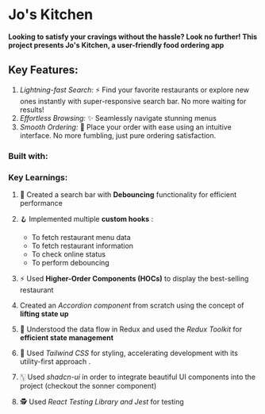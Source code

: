 # Jo's Kitchen

**Looking to satisfy your cravings without the hassle? Look no further! This project presents Jo's Kitchen, a user-friendly food ordering app**


## Key Features:

1. *Lightning-fast Search:* ⚡ Find your favorite restaurants or explore new ones instantly with super-responsive search bar. No more waiting for results!
2. *Effortless Browsing:* ✨ Seamlessly navigate stunning menus
3. *Smooth Ordering:* 🍦 Place your order with ease using an intuitive interface. No more fumbling, just pure ordering satisfaction.

### Built with:


### Key Learnings:
1.  🔎 Created a search bar with **Debouncing** functionality for efficient performance 

2. 🪝 Implemented multiple **custom hooks** :
	- To fetch restaurant menu data
	- To fetch restaurant information
	- To check online status
	- To perform debouncing

3.  ⚡  Used **Higher-Order Components (HOCs)** to display the best-selling restaurant
4.  Created an *Accordion component* from scratch using the concept of **lifting state up** 
5.  🚀 Understood the data flow in Redux and used the *Redux Toolkit* for **efficient state management**
6.  🎨 Used *Tailwind CSS* for styling, accelerating development with its utility-first approach .
7.  🀦 Used *shadcn-ui* in order to integrate beautiful UI components into the project (checkout the sonner component)
8.  🕵️ Used *React Testing Library and Jest* for testing 
 
